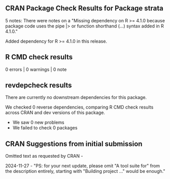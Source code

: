 ## CRAN Package Check Results for Package strata
5 notes: There were notes on a "Missing dependency on R >= 4.1.0 because package code 
uses the pipe |> or function shorthand \(...) syntax added in R 4.1.0."

Added dependency for R >= 4.1.0 in this release.


## R CMD check results

0 errors | 0 warnings | 0 note

## revdepcheck results

There are currently no downstream dependencies for this package.

We checked 0 reverse dependencies, comparing R CMD check results across CRAN and dev versions of this package.

 * We saw 0 new problems
 * We failed to check 0 packages
 
## CRAN Suggestions from initial submission

Omitted text as requested by CRAN -

2024-11-27 - "PS: for your next update, please omit "A tool suite for" from the
description entirely, starting with "Building project ..." would be enough."


 
